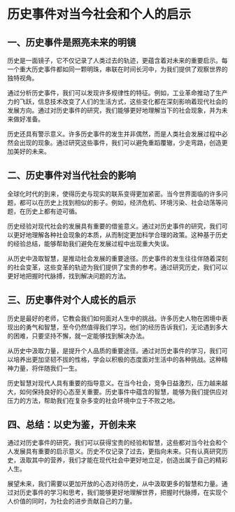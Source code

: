# 历史事件对当今社会和个人的启示

## 一、历史事件是照亮未来的明镜

历史是一面镜子，它不仅记录了人类过去的轨迹，更蕴含着对未来的重要启示。每一个重大历史事件都如同一颗明珠，串联在时间长河中，为我们提供了观察世界的独特视角。

通过分析历史事件，我们可以发现许多规律性的特征。例如，工业革命推动了生产力的飞跃，信息技术改变了人们的生活方式，这些变化都在深刻影响着现代社会的发展方向。通过对历史事件的研究，我们能够更好地理解当下的社会现象，并为未来做好准备。

历史还具有警示意义。许多历史事件的发生并非偶然，而是人类社会发展过程中必然会出现的现象。通过研究这些事件，我们可以避免重蹈覆辙，少走弯路，创造更加美好的未来。

## 二、历史事件对当代社会的影响

全球化时代的到来，使得历史与现实的联系变得更加紧密。当今世界面临的许多问题，都可以在历史上找到相似的影子。例如，经济危机、环境污染、社会动荡等问题，在历史上都有迹可循。

历史经验对现代社会的发展具有重要的借鉴意义。通过对历史事件的研究，我们可以更好地理解各种社会现象的本质，从而制定更加科学合理的政策。这种基于历史的经验总结，能够帮助我们避免在发展过程中出现重大失误。

从历史中汲取智慧，是推动社会发展的重要途径。历史事件的发生往往伴随着深刻的社会变革，这些变革的轨迹为我们提供了宝贵的参考。通过研究历史，我们可以更好地把握时代脉搏，找到解决问题的方法。

## 三、历史事件对个人成长的启示

历史是最好的老师，它教会我们如何面对人生中的挑战。许多历史人物在困境中表现出的勇气和智慧，至今仍然值得我们学习。他们的经历告诉我们，无论遇到多大的困难，只要坚持不懈，就一定能够找到解决办法。

从历史中汲取力量，是提升个人品质的重要途径。通过对历史事件的学习，我们可以培养出更加坚韧不拔的性格，学会以积极的态度面对生活中的各种挑战。这种精神力量，将伴随我们一生。

历史智慧对现代人具有重要的指导意义。在当今社会，竞争日益激烈，压力越来越大，如何保持良好的心态至关重要。历史事件中蕴含的智慧，能够为我们提供应对压力的方法，帮助我们在复杂多变的社会环境中立于不败之地。

## 四、总结：以史为鉴，开创未来

通过对历史事件的研究，我们可以获得宝贵的经验和智慧，这些都对当今社会和个人发展具有重要的启示意义。历史不仅记录了过去，更指向未来。只有认真研究历史，汲取其中的营养，我们才能在现代社会中更好地立足，创造出属于自己的精彩人生。

展望未来，我们需要以更加开放的心态对待历史，从中汲取更多的智慧和力量。通过对历史事件的学习和思考，我们能够更好地理解世界，把握时代脉搏，在实现个人价值的同时，为社会的进步贡献自己的力量。